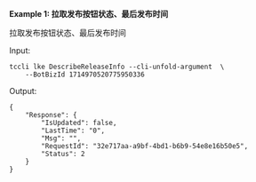 **Example 1: 拉取发布按钮状态、最后发布时间**

拉取发布按钮状态、最后发布时间

Input: 

```
tccli lke DescribeReleaseInfo --cli-unfold-argument  \
    --BotBizId 1714970520775950336
```

Output: 
```
{
    "Response": {
        "IsUpdated": false,
        "LastTime": "0",
        "Msg": "",
        "RequestId": "32e717aa-a9bf-4bd1-b6b9-54e8e16b50e5",
        "Status": 2
    }
}
```

